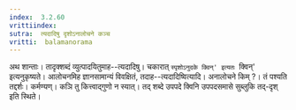 ```yaml
---
index:  3.2.60
vrittiindex: 
sutra:  त्यदादिषु दृशोऽनालोचने कञ्च
vritti:  balamanorama 
---
```


अथ शान्ताः। तादृक्शब्दं व्युत्पादयितुमाह--त्यदादिषु। चकारात् `स्पृशोऽनुदके क्विन्' इत्यतः `क्विन्' इत्यनुकृष्यते। आलोचनमिह ज्ञानसामान्यं विवक्षितं, तदाह--त्यदादिष्वित्यादि। अनालोचने किम् ?। तं पश्यति तद्दर्शः। कर्मण्यण्। कञि तु कित्त्वाद्गुणो न स्यात्। तद् शब्दे उपपदे क्विनि उपपदसमासे सुब्लुकि तद्-दृश् इति स्थिते। 

